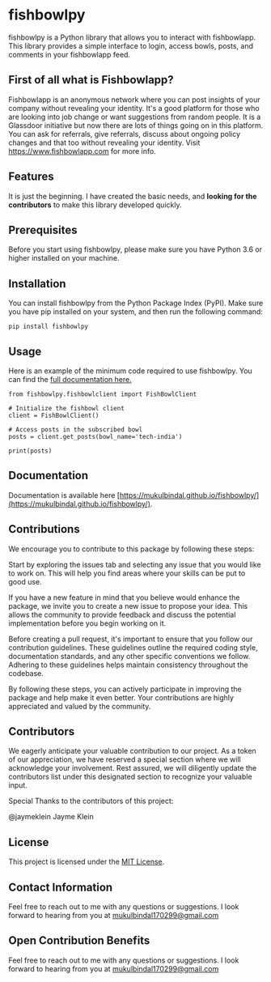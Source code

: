 # fishbowlpy

fishbowlpy is a Python library that allows you to interact with fishbowlapp. This library provides a simple interface to login, access bowls, posts, and comments in your fishbowlapp feed.

## First of all what is Fishbowlapp?

Fishbowlapp is an anonymous network where you can post insights of your company without revealing your identity. It's a good platform for those who are looking into job change or want suggestions from random people. It is a Glassdoor initiative but now there are lots of things going on in this platform. You can ask for referrals, give referrals, discuss about ongoing policy changes and that too without revealing your identity. Visit https://www.fishbowlapp.com for more info.

## Features

It is just the beginning. I have created the basic needs, and **looking for the contributors** to make this library developed quickly.

## Prerequisites

Before you start using fishbowlpy, please make sure you have Python 3.6 or higher installed on your machine.

## Installation

You can install fishbowlpy from the Python Package Index (PyPI). Make sure you have pip installed on your system, and then run the following command:

```
pip install fishbowlpy
```

## Usage

Here is an example of the minimum code required to use fishbowlpy. You can find the [full documentation here.](https://mukulbindal.github.io/fishbowlpy/)

```
from fishbowlpy.fishbowlclient import FishBowlClient

# Initialize the fishbowl client
client = FishBowlClient()

# Access posts in the subscribed bowl
posts = client.get_posts(bowl_name='tech-india')

print(posts)
```

## Documentation

Documentation is available here [https://mukulbindal.github.io/fishbowlpy/](https://mukulbindal.github.io/fishbowlpy/).

## Contributions

We encourage you to contribute to this package by following these steps:

Start by exploring the issues tab and selecting any issue that you would like to work on. This will help you find areas where your skills can be put to good use.

If you have a new feature in mind that you believe would enhance the package, we invite you to create a new issue to propose your idea. This allows the community to provide feedback and discuss the potential implementation before you begin working on it.

Before creating a pull request, it's important to ensure that you follow our contribution guidelines. These guidelines outline the required coding style, documentation standards, and any other specific conventions we follow. Adhering to these guidelines helps maintain consistency throughout the codebase.

By following these steps, you can actively participate in improving the package and help make it even better. Your contributions are highly appreciated and valued by the community.

## Contributors

We eagerly anticipate your valuable contribution to our project. As a token of our appreciation, we have reserved a special section where we will acknowledge your involvement. Rest assured, we will diligently update the contributors list under this designated section to recognize your valuable input.

Special Thanks to the contributors of this project:

@jaymeklein Jayme Klein

## License

This project is licensed under the [MIT License](https://github.com/mukulbindal/fishbowlpy/blob/main/LICENSE).

## Contact Information

Feel free to reach out to me with any questions or suggestions. I look forward to hearing from you at mukulbindal170299@gmail.com

## Open Contribution Benefits
Feel free to reach out to me with any questions or suggestions. I look forward to hearing from you at mukulbindal170299@gmail.com